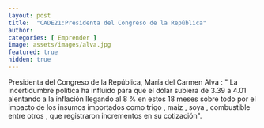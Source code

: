 ```yaml
---
layout: post
title:  "CADE21:Presidenta del Congreso de la República" 
author: 
categories: [ Emprender ]
image: assets/images/alva.jpg
featured: true
hidden: true
---
```


Presidenta del Congreso de la República, María del Carmen Alva : " La incertidumbre política ha influido para que el dólar subiera de 3.39 a 4.01 alentando a la inflación llegando al 8 % en estos 18 meses sobre todo por el impacto de los insumos importados como trigo , maíz , soya , combustible entre otros , que registraron incrementos en su cotización".




<!-- #### So how do we do spoilers?

```html
<span class="spoiler">My hidden paragraph here.</span>
``` -->
